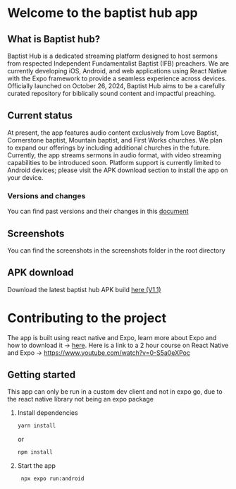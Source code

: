 # Welcome to the baptist hub app
## What is Baptist hub?
Baptist Hub is a dedicated streaming platform designed to host sermons from respected Independent Fundamentalist Baptist (IFB) preachers. We are currently developing iOS, Android, and web applications using React Native with the Expo framework to provide a seamless experience across devices. Officially launched on October 26, 2024, Baptist Hub aims to be a carefully curated repository for biblically sound content and impactful preaching.

## Current status
At present, the app features audio content exclusively from Love Baptist, Cornerstone baptist, Mountain baptist, and First Works churches. We plan to expand our offerings by including additional churches in the future. Currently, the app streams sermons in audio format, with video streaming capabilities to be introduced soon. Platform support is currently limited to Android devices; please visit the APK download section to install the app on your device.
### Versions and changes
You can find past versions and their changes in this [document](changes.md)

## Screenshots
You can find the screenshots in the screenshots folder in the root directory

## APK download
Download the latest baptist hub APK build [here (V1.1)](https://drive.google.com/drive/folders/1ySam8S_PlfngAY5-MRNlu-fNp7b4nvO2?usp=drive_link)

# Contributing to the project
The app is built using react native and Expo, learn more about Expo and how to download it -> [here](https://docs.expo.dev/).
Here is a link to a 2 hour course on React Native and Expo -> https://www.youtube.com/watch?v=0-S5a0eXPoc

## Getting started
This app can only be run in a custom dev client and not in expo go, due to the
react native library not being an expo package

1. Install dependencies

   ```bash
   yarn install
   ```
   or 
   ```bash
   npm install
   ``` 

2. Start the app

   ```bash
    npx expo run:android
   ```




